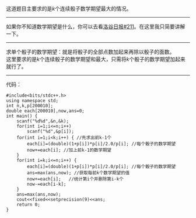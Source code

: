 这道题目主要求的是$k$个连续骰子数学期望最大的情况。


------------

如果你不知道数学期望是什么，你可以去看[洛谷日报#211](https://45475.blog.luogu.org/mathematical-expectation)。在这里我只简要讲解一下。


------------

求单个骰子的数学期望：就是将骰子的全部点数加起来再除以骰子的面数。  
这里要求的是$k$个连续骰子的数学期望和最大，只需将$k$个骰子的数学期望加起来就行了。


------------


代码：
```
#include<bits/stdc++.h>
using namespace std;
int n,k,p[200010];
double each[200010],now,ans=0;
int main() {
	scanf("%d%d",&n,&k);
	for(int i=1;i<=n;i++)
		scanf("%d",&p[i]);
	for(int i=1;i<k;i++) { //先求出前k-1个
		each[i]=(double)(1+p[i])*p[i]/2.0/p[i]; //每个骰子的数学期望
		now+=each[i]; //加上前k-1的数学期望
	}
	for(int i=k;i<=n;i++) {
		each[i]=(double)(1+p[i])*p[i]/2.0/p[i]; //每个骰子的数学期望
		ans=max(ans,now); //获取每前k个数学期望的值
		now+=each[i];   //统计第i个并删除第i-k个
		now-=each[i-k];
	}
	ans=max(ans,now);
	cout<<fixed<<setprecision(9)<<ans;
	return 0;
}

```